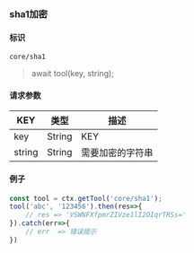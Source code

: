 
### sha1加密

#### 标识

`core/sha1`

> await tool(key, string);

#### 请求参数

| KEY    | 类型   | 描述             |
| ------ | ------ | ---------------- |
| key    | String | KEY              |
| string | String | 需要加密的字符串 |

#### 例子

```javascript
const tool = ctx.getTool('core/sha1');
tool('abc', '123456').then(res=>{
	// res => 'VSWNFXfpmrZIVze1lI2OIqrTRSs='
}).catch(err=>{
	// err  => 错误提示
})
```